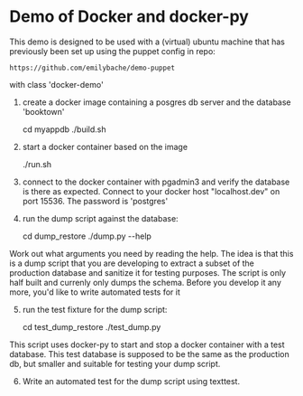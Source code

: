 Demo of Docker and docker-py
============================

This demo is designed to be used with a (virtual) ubuntu machine that has previously been set up using the puppet config in repo:

	https://github.com/emilybache/demo-puppet

with class 'docker-demo'

1) create a docker image containing a posgres db server and the database 'booktown'

	cd myappdb
	./build.sh

2) start a docker container based on the image

	./run.sh

3) connect to the docker container with pgadmin3 and verify the database is there as expected. Connect to your docker host "localhost.dev" on port 15536. The password is 'postgres'

4) run the dump script against the database:

    cd dump_restore
    ./dump.py --help

Work out what arguments you need by reading the help. The idea is that this is a dump script that you are developing to extract a subset of the production database and sanitize it for testing purposes. The script is only half built and currenly only dumps the schema. Before you develop it any more, you'd like to write automated tests for it

5) run the test fixture for the dump script:

    cd test_dump_restore
    ./test_dump.py

This script uses docker-py to start and stop a docker container with a test database. This test database is supposed to be the same as the production db, but smaller and suitable for testing your dump script.

6) Write an automated test for the dump script using texttest.
